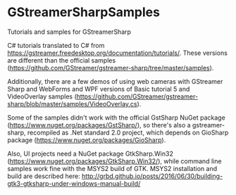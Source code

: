 # GStreamerSharpSamples
Tutorials and samples for GStreamerSharp

C# tutorials translated to C# from https://gstreamer.freedesktop.org/documentation/tutorials/. These versions are different than the official samples (https://github.com/GStreamer/gstreamer-sharp/tree/master/samples).

Additionally, there are a few demos of using web cameras with GStreamer Sharp and WebForms and WPF versions of Basic tutorial 5 and VideoOverlay samples (https://github.com/GStreamer/gstreamer-sharp/blob/master/samples/VideoOverlay.cs).

Some of the samples didn't work with the official GstSharp NuGet package (https://www.nuget.org/packages/GstSharp/), so there's also a gstreamer-sharp, recompiled as .Net standard 2.0 project, which depends on GioSharp package (https://www.nuget.org/packages/GioSharp).

Also, UI projects need a NuGet package GtkSharp.Win32 (https://www.nuget.org/packages/GtkSharp.Win32/), while command line samples work fine with the MSYS2 build of GTK. MSYS2 installation and build are described here: http://grbd.github.io/posts/2016/06/30/building-gtk3-gtksharp-under-windows-manual-build/





